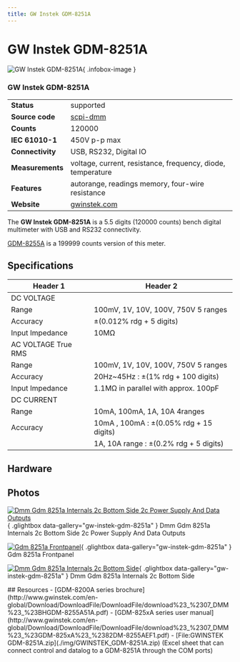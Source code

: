 ```yaml
---
title: GW Instek GDM-8251A
---
```


# GW Instek GDM-8251A

<div class="infobox" markdown>

![GW Instek GDM-8251A](./img/DMM_GDM-8251A_internals_2C_bottom_side_2C_power_supply_and_data_outputs.jpg){ .infobox-image }

### GW Instek GDM-8251A

| | |
|---|---|
| **Status** | supported |
| **Source code** | [scpi-dmm](https://github.com/OpenTraceLab/OpenTraceCapture/tree/main/src/hardware/scpi-dmm) |
| **Counts** | 120000 |
| **IEC 61010-1** | 450V p-p max |
| **Connectivity** | USB, RS232, Digital IO |
| **Measurements** | voltage, current, resistance, frequency, diode, temperature |
| **Features** | autorange, readings memory, four-wire resistance |
| **Website** | [gwinstek.com](https://www.gwinstek.com/en-global/products/detail/GDM-8251A) |

</div>

The **GW Instek GDM-8251A** is a 5.5 digits (120000 counts) bench digital multimeter with USB and RS232 connectivity.

[GDM-8255A](https://sigrok.org/wiki/GW_Instek_GDM-8255A) is a 199999 counts version of this meter.

## Specifications
| Header 1 | Header 2 |
|---|---|
| DC VOLTAGE |  |
| Range | 100mV, 1V, 10V, 100V, 750V 5 ranges |
| Accuracy | ±(0.012% rdg + 5 digits) |
| Input Impedance | 10MΩ |
| AC VOLTAGE True RMS |  |
| Range | 100mV, 1V, 10V, 100V, 750V 5 ranges |
| Accuracy | 20Hz~45Hz&#160;: ±(1% rdg + 100 digits) |
| Input Impedance | 1.1MΩ in parallel with approx. 100pF |
| DC CURRENT |  |
| Range | 10mA, 100mA, 1A, 10A 4ranges |
| Accuracy | 10mA , 100mA&#160;: ±(0.05% rdg + 15 digits) |
|  | 1A, 10A range&#160;: ±(0.2% rdg + 5 digits) |

## Hardware

## Photos

<div class="photo-grid" markdown>

[![Dmm Gdm 8251a Internals 2c Bottom Side 2c Power Supply And Data Outputs](./img/DMM_GDM-8251A_internals_2C_bottom_side_2C_power_supply_and_data_outputs.jpg)](./img/DMM_GDM-8251A_internals_2C_bottom_side_2C_power_supply_and_data_outputs.jpg "Dmm Gdm 8251a Internals 2c Bottom Side 2c Power Supply And Data Outputs"){ .glightbox data-gallery="gw-instek-gdm-8251a" }
<span class="caption">Dmm Gdm 8251a Internals 2c Bottom Side 2c Power Supply And Data Outputs</span>

[![Gdm 8251a Frontpanel](./img/Gdm-8251a_frontpanel.jpg)](./img/Gdm-8251a_frontpanel.png "Gdm 8251a Frontpanel"){ .glightbox data-gallery="gw-instek-gdm-8251a" }
<span class="caption">Gdm 8251a Frontpanel</span>

[![Dmm Gdm 8251a Internals 2c Bottom Side](./img/DMM_GDM-8251A_internals_2C_bottom_side.jpg)](./img/DMM_GDM-8251A_internals_2C_bottom_side.jpg "Dmm Gdm 8251a Internals 2c Bottom Side"){ .glightbox data-gallery="gw-instek-gdm-8251a" }
<span class="caption">Dmm Gdm 8251a Internals 2c Bottom Side</span>

</div>
## Resources
- [GDM-8200A series brochure](http://www.gwinstek.com/en-global/Download/DownloadFile/DownloadFile/download%23_%2307_DMM%23_%23BHGDM-8255A51A.pdf)
- [GDM-825xA series user manual](http://www.gwinstek.com/en-global/Download/DownloadFile/DownloadFile/download%23_%2307_DMM%23_%23GDM-825xA%23_%2382DM-8255AEF1.pdf)
- [File:GWINSTEK GDM-8251A.zip](./img/GWINSTEK_GDM-8251A.zip) (Excel sheet that can connect control and datalog to a GDM-8251A through the COM ports)

